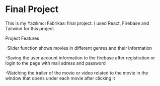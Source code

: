 # Final Project
 This is my Yazılımcı Fabrikası final project. I used React, Firebase and Tailwind for this project.
 
  Project Features
  
 -Slider function shows movies in different genres and their information 
 
 -Saving the user account information to the firebase after registration or login to the page with mail adress and password
 
 -Watching the trailer of the movie or video related to the movie in the window that opens under each movie after clicking it
   
